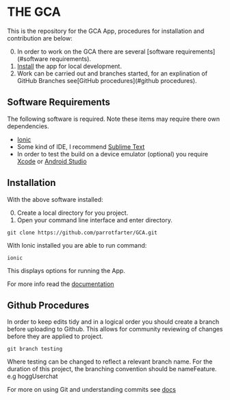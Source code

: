 THE GCA 
=============

This is the repository for the GCA App, procedures for installation and contribution are below:

0. In order to work on the GCA there are several [software requirements](#software requirements).
0. [Install](#installation) the app for local development.
0. Work can be carried out and branches started, for an explination of GitHub Branches see[GitHub procedures](#github procedures).

Software Requirements
-------

The following software is required.  Note these items may require there own dependencies.

* [Ionic](http://http://ionicframework.com/)
* Some kind of IDE, I recommend [Sublime Text](http://www.sublimetext.com/)
* In order to test the build on a device emulator (optional) you require [Xcode](https://developer.apple.com/xcode/) or [Android Studio](https://developer.android.com/sdk/index.html)

Installation
-----------
With the above software installed:

0. Create a local directory for you project.
0. Open your command line interface and enter directory.
```
git clone https://github.com/parrotfarter/GCA.git
```
With Ionic installed you are able to run command:
```
ionic
```
This displays options for running the App.

For more info read the [documentation](http://docs.ionic.io/)

Github Procedures
-----

In order to keep edits tidy and in a logical order you should create a branch before uploading to Github. This allows for community reviewing of changes before they are applied to project.

```
git branch testing
```
Where testing can be changed to reflect a relevant branch name. For the duration of this project, the branching convention should be nameFeature. e.g hoggUserchat

For more on using Git and understanding commits see [docs](http://git-scm.com/)
